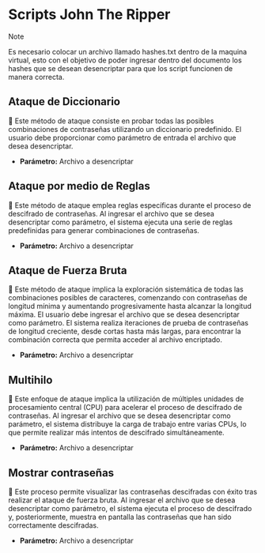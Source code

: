 # Scripts John The Ripper

> [!NOTE]
> Es necesario colocar un archivo llamado hashes.txt dentro de la
> maquina virtual, esto con el objetivo de poder ingresar dentro
> del documento los hashes que se desean desencriptar para que
> los script funcionen de manera correcta.

## Ataque de Diccionario

 Este método de ataque consiste en probar todas las posibles combinaciones de contraseñas utilizando un diccionario predefinido. El usuario debe proporcionar como parámetro de entrada el archivo que desea desencriptar.

-   **Parámetro:** Archivo a desencriptar

## Ataque por medio de Reglas

 Este método de ataque emplea reglas específicas durante el proceso de descifrado de contraseñas. Al ingresar el archivo que se desea desencriptar como parámetro, el sistema ejecuta una serie de reglas predefinidas para generar combinaciones de contraseñas.

-   **Parámetro:** Archivo a desencriptar

## Ataque de Fuerza Bruta

 Este método de ataque implica la exploración sistemática de todas las combinaciones posibles de caracteres, comenzando con contraseñas de longitud mínima y aumentando progresivamente hasta alcanzar la longitud máxima. El usuario debe ingresar el archivo que se desea desencriptar como parámetro. El sistema realiza iteraciones de prueba de contraseñas de longitud creciente, desde cortas hasta más largas, para encontrar la combinación correcta que permita acceder al archivo encriptado.

-   **Parámetro:** Archivo a desencriptar

## Multihilo

 Este enfoque de ataque implica la utilización de múltiples unidades de procesamiento central (CPU) para acelerar el proceso de descifrado de contraseñas. Al ingresar el archivo que se desea desencriptar como parámetro, el sistema distribuye la carga de trabajo entre varias CPUs, lo que permite realizar más intentos de descifrado simultáneamente.

-   **Parámetro:** Archivo a desencriptar

## Mostrar contraseñas

 Este proceso permite visualizar las contraseñas descifradas con éxito tras realizar el ataque de fuerza bruta. Al ingresar el archivo que se desea desencriptar como parámetro, el sistema ejecuta el proceso de descifrado y, posteriormente, muestra en pantalla las contraseñas que han sido correctamente descifradas.

-   **Parámetro:** Archivo a desencriptar
